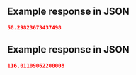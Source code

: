 ## Example response in JSON

```json
58.29823673437498
```

## Example response in JSON

```json
116.01109062200008
```

